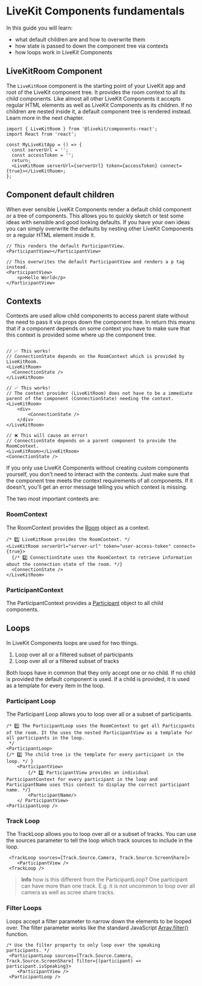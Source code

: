 # LiveKit Components fundamentals

In this guide you will learn:

- what default children are and how to overwrite them
- how state is passed to down the component tree via contexts
- how loops work in LiveKit Components

## LiveKitRoom Component

The `LiveKitRoom` component is the starting point of your LiveKit app and root of the LiveKit component tree. It provides the room context to all its child components. Like almost all other LiveKit Components it accepts regular HTML elements as well as LiveKit Components as its children. If no children are nested inside it, a default component tree is rendered instead. Learn more in the next chapter.

```tsx
import { LiveKitRoom } from '@livekit/components-react';
import React from 'react';

const MyLiveKitApp = () => {
  const serverUrl = '';
  const accessToken = '';
  return;
  <LiveKitRoom serverUrl={serverUrl} token={accessToken} connect={true}></LiveKitRoom>;
};
```

## Component default children

When ever sensible LiveKit Components render a default child component or a tree of components. This allows you to quickly sketch or test some ideas with sensible and good looking defaults. If you have your own ideas you can simply overwrite the defaults by nesting other LiveKit Components or a regular HTML element inside it.

```tsx
// This renders the default ParticipantView.
<ParticipantView></ParticipantView>

// This overwrites the default ParticipantView and renders a p tag instead.
<ParticipantView>
    <p>Hello World</p>
</ParticipantView>
```

## Contexts

Contexts are used allow child components to access parent state without the need to pass it via props down the component tree. In return this means that if a component depends on some context you have to make sure that this context is provided some where up the component tree.

```tsx

// ✅ This works!
// ConnectionState depends on the RoomContext which is provided by LiveKitRoom.
<LiveKitRoom>
  <ConnectionState />
</LiveKitRoom>

// ✅ This works!
// The context provider (LiveKitRoom) does not have to be a immediate parent of the component (ConnectionState) needing the context.
<LiveKitRoom>
    <div>
        <ConnectionState />
    </div>
</LiveKitRoom>

// ❌ This will cause an error!
// ConnectionState depends on a parent component to provide the RoomContext.
<LiveKitRoom></LiveKitRoom>
<ConnectionState />
```

If you only use LiveKit Components without creating custom components yourself, you don't need to interact with the contexts. Just make sure that the component tree meets the context requirements of all components. If it doesn't, you'll get an error message telling you which context is missing.

The two most important contexts are:

### RoomContext

The RoomContext provides the [Room](https://docs.livekit.io/client-sdk-js/classes/Room.html) object as a context.

```tsx
/* 1️⃣ LiveKitRoom provides the RoomContext. */
<LiveKitRoom serverUrl="server-url" token="user-access-token" connect={true}>
  {/* 2️⃣ ConnectionState uses the RoomContext to retrieve information about the connection state of the room. */}
  <ConnectionState />
</LiveKitRoom>
```

### ParticipantContext

The ParticipantContext provides a [Participant](https://docs.livekit.io/client-sdk-js/classes/Room.html) object to all child components.

## Loops

In LiveKit Components loops are used for two things.

1. Loop over all or a filtered subset of participants
2. Loop over all or a filtered subset of tracks

Both loops have in common that they only accept one or no child. If no child is provided the default component is used. If a child is provided, it is used as a template for every item in the loop.

### Participant Loop

The Participant Loop allows you to loop over all or a subset of participants.

```tsx
/* 1️⃣ The ParticipantLoop uses the RoomContext to get all Participants of the room. It the uses the nested ParticipantView as a template for all participants in the loop.
 */
<ParticipantLoop>
{/* 2️⃣ The child tree is the template for every participant in the loop. */ }
    <ParticipantView>
        {/* 3️⃣ ParticipantView provides an individual ParticipantContext for every participant in the loop and ParticipantName uses this context to display the correct participant name. */}
        <ParticipantName/>
    </ ParticipantView>
<ParticipantLoop />
```

### Track Loop

The TrackLoop allows you to loop over all or a subset of tracks. You can use the sources parameter to tell the loop which track sources to include in the loop.

```tsx
 <TrackLoop sources=[Track.Source.Camera, Track.Source.ScreenShare]>
    <ParticipantView />
 <TrackLoop />
```

> **Info** how is this different from the ParticipantLoop? One participant can have more than one track. E.g. it is not uncommon to loop over all camera as well as scree share tracks.

### Filter Loops

Loops accept a filter parameter to narrow down the elements to be looped over. The filter parameter works like the standard JavaScript [Array.filter()](https://developer.mozilla.org/en-US/docs/Web/JavaScript/Reference/Global_Objects/Array/filter) function.

```tsx
/* Use the filter property to only loop over the speaking participants. */
 <ParticipantLoop sources=[Track.Source.Camera, Track.Source.ScreenShare] filter={(participant) => participant.isSpeaking}>
    <ParticipantView />
 <ParticipantLoop />
```
